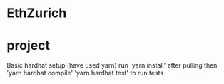 # EthZurich

# project

Basic hardhat setup (have used yarn)
run 'yarn install' after pulling
then 'yarn hardhat compile'
'yarn hardhat test' to run tests
